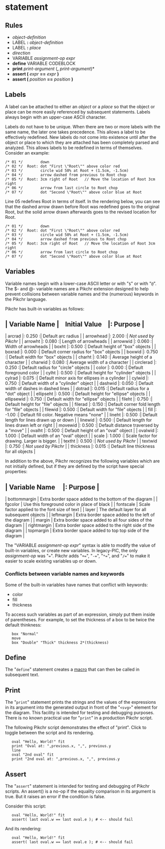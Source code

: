 # statement

## Rules

  * *object-definition*
  * LABEL **:** *object-definition*
  * LABEL **:** *place*
  * *direction*
  * VARIABLE *assignment-op* *expr*
  * **define** VARIABLE CODEBLOCK
  * **print** *print-argument* (**,** *print-argument*)\*
  * **assert (** *expr* **==** *expr* **)**
  * **assert (** *position* **==** *position* **)**


## Labels

A label can be attached to either an *object* or a *place* so that
the object or place can be more easily referenced by subsequent statements.
Labels always begin with an upper-case ASCII character.

Labels do not have to be unique.  When there are two or more
labels with the same name, the later one takes precedence.
This allows a label to be effectively redefined.  New labels do not
come into existence until after the object or place to which they are
attached has been completely parsed and analyzed.  This allows labels
to be redefined in terms of themselves.  Consider an example:

~~~~~
/* 01 */        down
/* 02 */  Root: dot "First \"Root\"" above color red
/* 03 */        circle wid 50% at Root + (1.5cm, -1.5cm)
/* 04 */        arrow dashed from previous to Root chop
/* 05 */  Root: 3cm right of Root   // Move the location of Root 3cm right
/* 06 */        arrow from last circle to Root chop
/* 07 */        dot "Second \"Root\"" above color blue at Root
~~~~~

Line 05 redefines Root in terms of itself.
In the rendering below, you can see that the dashed arrow drawn before
Root was redefined goes to the original Root, but the solid arrow drawn
afterwards goes to the revised location for Root.

~~~~~ pikchr center toggle
/* 01 */        down
/* 02 */  Root: dot "First \"Root\"" above color red
/* 03 */        circle wid 50% at Root + (1.5cm, -1.5cm)
/* 04 */        arrow dashed from previous to Root chop
/* 05 */  Root: 3cm right of Root   // Move the location of Root 3cm right
/* 06 */        arrow from last circle to Root chop
/* 07 */        dot "Second \"Root\"" above color blue at Root
~~~~~

## Variables

Variable names begin with a lower-case ASCII letter or with "`$`"
or with "`@`".  The $- and @- variable names are a Pikchr extension
designed to help prevent collisions between variable names and the
(numerous) keywords in the Pikchr language.

Pikchr has built-in variables as follows:

>
| Variable Name | &nbsp;&nbsp; Initial Value &nbsp;&nbsp; |: Purpose         |
------------------------------------------------------------------------------
| arcrad        |: 0.250 :| Default arc radius                               |
| arrowhead     |: 2.000 :| *Not used by Pikchr*                             |
| arrowht       |: 0.080 :| Length of arrowheads                             |
| arrowwid      |: 0.060 :| Width of arrowheads                              |
| boxht         |: 0.500 :| Default height of "box" objects                  |
| boxrad        |: 0.000 :| Default corner radius for "box" objects          |
| boxwid        |: 0.750 :| Default width for "box" objects                  |
| charht        |: 0.140 :| Average height of a character                    |
| charwid       |: 0.080 :| Average width of a character                     |
| circlerad     |: 0.250 :| Default radius for "circle" objects              |
| color         |: 0.000 :| Default foreground color                         |
| cylht         |: 0.500 :| Default height for "cylinder" objects            |
| cylrad        |: 0.075 :| Default minor axis for ellipses in a cylinder    |
| cylwid        |: 0.750 :| Default width of a "cylinder" object             |
| dashwid       |: 0.050 :| Default width of dashes in dashed lines          |
| dotrad        |: 0.015 :| Default radius for a "dot" object                |
| ellipseht     |: 0.500 :| Default height for "ellipse" objects             |
| ellipsewid    |: 0.750 :| Default width for "ellipse" objects              |
| fileht        |: 0.750 :| Default height for "file" objects                |
| filerad       |: 0.150 :| Default corner fold length for "file" objects    |
| filewid       |: 0.500 :| Default width for "file" objects                 |
| fill          |: -1.00 :| Default fill color.  Negative means "none"       |
| lineht        |: 0.500 :| Default length for lines drawn up or down        |
| linewid       |: 0.500 :| Default length for lines drawn left or right     |
| movewid       |: 0.500 :| Default distance traversed by a "move"           |
| ovalht        |: 0.500 :| Default height of an "oval" object               |
| ovalwid       |: 1.000 :| Default width of an "oval" object                |
| scale         |: 1.000 :| Scale factor for drawing.  Larger is bigger.     |
| textht        |: 0.500 :| *Not used by Pikchr*                             |
| textwid       |: 0.750 :| *Not used by Pikchr*                             |
| thickness     |: 0.015 :| Default line thickness for all objects           |

In addition to the above, Pikchr recognizes the following variables
which are not initially defined, but if they are defined by the script
have special properties:

>
| Variable Name&nbsp;&nbsp;&nbsp;&nbsp; |: Purpose                           |
------------------------------------------------------------------------------
| bottommargin  | Extra border space added to the bottom of the diagram      |
| fgcolor       | Use this foreground color in place of black                |
| fontscale     | Scale factor applied to the font size of text              |
| layer         | The default layer for all subsequent objects               |
| leftmargin    | Extra border space added to the left of the diagram        |
| margin        | Extra border space added to all four sides of the diagram  |
| rightmargin   | Extra border space added to the right side of the diagram  |
| topmargin     | Extra border space added to top top side of the diagram    |


The "VARIABLE *assignment-op* *expr*" syntax is able to modify the value
of built-in variables, or create new variables.  In legacy-PIC, the only
*assignment-op* was "`=`".  Pikchr adds "`+=`", "`-=`", "`*=`", and
"`/=`" to make it easier to scale existing variables up or down.

### Conflicts between variable names and keywords

Some of the built-in variables have names that conflict with keywords:

  *  color
  *  fill
  *  thickness

To access such variables as part of an expression, simply put them inside
of parentheses.  For example, to set the thickness of a box to be twice
the default thinkness:

~~~ pikchr center toggle source
   box "Normal"
   move
   box "Double" "Thick" thickness 2*(thickness)
~~~

## Define

The "`define`" statement creates a [macro](./macro.md)
that can then be called in subsequent text.

## Print

The "`print`" statement prints the strings and the values of the expressions
in its argument into the generated output in front of the 
"`<svg>`" element for the diagram.  This facility is intended for testing
and debugging purposes.  There is no known practical use for "`print`" in
a production Pikchr script.

The following Pikchr script demonstrates the effect of "print".
Click to toggle between the script and its rendering.

~~~ pikchr toggle source indent
   oval "Hello, World!" fit
   print "Oval at: ",previous.x, ",", previous.y
   line
   oval "2nd oval" fit
   print "2nd oval at: ",previous.x, ",", previous.y
~~~

## Assert

The "`assert`" statement is intended for testing and debugging of Pikchr
scripts.  An assert() is a no-op if the equality comparison in its
argument is true.  But it raises an error if the condition is false.

Consider this script:

~~~
   oval "Hello, World!" fit
   assert( last oval.w == last oval.e ); # <-- should fail
~~~

And its rendering:

~~~ pikchr
   oval "Hello, World!" fit
   assert( last oval.w == last oval.e ); # <-- should fail
~~~
